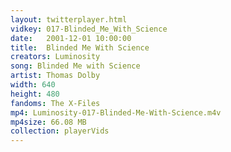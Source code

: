 ```yaml
---
layout: twitterplayer.html
vidkey: 017-Blinded_Me_With_Science
date:   2001-12-01 10:00:00
title:  Blinded Me With Science
creators: Luminosity
song: Blinded Me with Science
artist: Thomas Dolby
width: 640
height: 480
fandoms: The X-Files
mp4: Luminosity-017-Blinded-Me-With-Science.m4v
mp4size: 66.08 MB
collection: playerVids
---
```


  <div>
  
  </div>
  